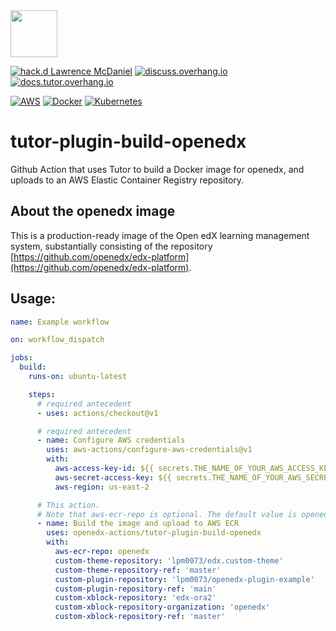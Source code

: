 <img src="https://avatars.githubusercontent.com/u/40179672" width="75">

[![hack.d Lawrence McDaniel](https://img.shields.io/badge/hack.d-Lawrence%20McDaniel-orange.svg)](https://lawrencemcdaniel.com)
[![discuss.overhang.io](https://img.shields.io/static/v1?logo=discourse&label=Forums&style=flat-square&color=ff0080&message=discuss.overhang.io)](https://discuss.overhang.io)
[![docs.tutor.overhang.io](https://img.shields.io/static/v1?logo=readthedocs&label=Documentation&style=flat-square&color=blue&message=docs.tutor.overhang.io)](https://docs.tutor.overhang.io)

[![AWS](https://img.shields.io/badge/AWS-%23FF9900.svg?style=for-the-badge&logo=amazon-aws&logoColor=white)](https://aws.amazon.com/)
[![Docker](https://img.shields.io/badge/docker-%230db7ed.svg?style=for-the-badge&logo=docker&logoColor=white)](https://www.docker.com/)
[![Kubernetes](https://img.shields.io/badge/kubernetes-%23326ce5.svg?style=for-the-badge&logo=kubernetes&logoColor=white)](https://kubernetes.io/)

# tutor-plugin-build-openedx

Github Action that uses Tutor to build a Docker image for openedx, and uploads to an AWS Elastic Container Registry repository.

## About the openedx image

This is a production-ready image of the Open edX learning management system, substantially consisting of the repository [https://github.com/openedx/edx-platform](https://github.com/openedx/edx-platform).

## Usage:


```yaml
name: Example workflow

on: workflow_dispatch

jobs:
  build:
    runs-on: ubuntu-latest

    steps:
      # required antecedent
      - uses: actions/checkout@v1

      # required antecedent
      - name: Configure AWS credentials
        uses: aws-actions/configure-aws-credentials@v1
        with:
          aws-access-key-id: ${{ secrets.THE_NAME_OF_YOUR_AWS_ACCESS_KEY_ID }}
          aws-secret-access-key: ${{ secrets.THE_NAME_OF_YOUR_AWS_SECRET_ACCESS_KEY }}
          aws-region: us-east-2

      # This action.
      # Note that aws-ecr-repo is optional. The default value is openedx
      - name: Build the image and upload to AWS ECR
        uses: openedx-actions/tutor-plugin-build-openedx
        with:
          aws-ecr-repo: openedx
          custom-theme-repository: 'lpm0073/edx.custom-theme'
          custom-theme-repository-ref: 'master'
          custom-plugin-repository: 'lpm0073/openedx-plugin-example'
          custom-plugin-repository-ref: 'main'
          custom-xblock-repository: 'edx-ora2'
          custom-xblock-repository-organization: 'openedx'
          custom-xblock-repository-ref: 'master'
```
